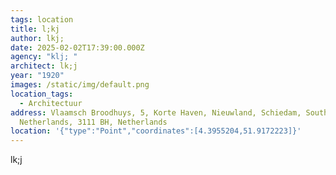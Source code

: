 ```yaml
---
tags: location
title: l;kj
author: lkj;
date: 2025-02-02T17:39:00.000Z
agency: "klj; "
architect: lk;j
year: "1920"
images: /static/img/default.png
location_tags:
  - Architectuur
address: Vlaamsch Broodhuys, 5, Korte Haven, Nieuwland, Schiedam, South Holland,
  Netherlands, 3111 BH, Netherlands
location: '{"type":"Point","coordinates":[4.3955204,51.9172223]}'
---
```

lk;j
